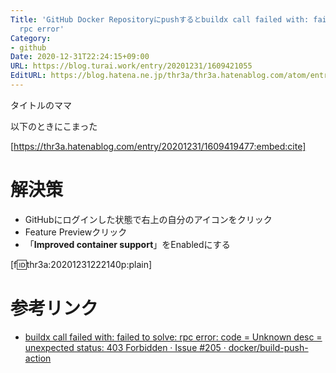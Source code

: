```yaml
---
Title: 'GitHub Docker Repositoryにpushするとbuildx call failed with: failed to solve:
  rpc error'
Category:
- github
Date: 2020-12-31T22:24:15+09:00
URL: https://blog.turai.work/entry/20201231/1609421055
EditURL: https://blog.hatena.ne.jp/thr3a/thr3a.hatenablog.com/atom/entry/26006613672524020
---
```


タイトルのママ

以下のときにこまった

[https://thr3a.hatenablog.com/entry/20201231/1609419477:embed:cite]

# 解決策

- GitHubにログインした状態で右上の自分のアイコンをクリック
- Feature Previewクリック
- 「**Improved container support**」をEnabledにする

[f:id:thr3a:20201231222140p:plain] 

# 参考リンク

- [buildx call failed with: failed to solve: rpc error: code = Unknown desc = unexpected status: 403 Forbidden · Issue #205 · docker/build-push-action](https://github.com/docker/build-push-action/issues/205)
